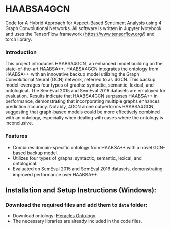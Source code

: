 # HAABSA4GCN

Code for A Hybrid Approach for Aspect-Based Sentiment Analysis using 4 Graph Convolutional Networks. All software is written in Jupyter Notebook and uses the TensorFlow framework (https://www.tensorflow.org/) and torch library.

### Introduction

This project introduces HAABSA4GCN, an enhanced model building on the state-of-the-art HAABSA++. HAABSA4GCN integrates the ontology from HAABSA++ with an innovative backup model utilizing the Graph Convolutional Neural (GCN) network, referred to as 4GCN. This backup model leverages four types of graphs: syntactic, semantic, lexical, and ontological. The SemEval 2015 and SemEval 2016 datasets are employed for evaluation. Results indicate that HAABSA4GCN surpasses HAABSA++ in performance, demonstrating that incorporating multiple graphs enhances prediction accuracy. Notably, 4GCN alone outperforms HAABSA4GCN, suggesting that graph-based models could be more effectively combined with an ontology, especially when dealing with cases where the ontology is inconclusive.

### Features

- Combines domain-specific ontology from HAABSA++ with a novel GCN-based backup model.
- Utilizes four types of graphs: syntactic, semantic, lexical, and ontological.
- Evaluated on SemEval 2015 and SemEval 2016 datasets, demonstrating improved performance over HAABSA++.

## Installation and Setup Instructions (Windows):

### Download the required files and add them to `data` folder:

- Download ontology: [Heracles Ontology](https://github.com/KSchouten/Heracles/tree/master/src/main/resources/externalData).
- The necessary libraries are already included in the code files.

